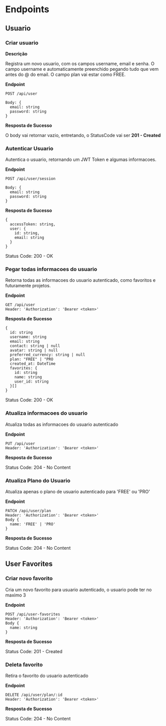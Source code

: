# Endpoints

## Usuario

### Criar usuario

**Descrição**

Registra um novo usuario, com os campos username, email e senha.
O campo username e automaticamente preenchido pegando tudo que vem antes do @ do email.
O campo plan vai estar como FREE.

**Endpoint**

```
POST /api/user

Body: {
  email: string
  password: string
}
```

**Resposta de Sucesso**

O body vai retornar vazio, entretando, o StatusCode vai ser **201 - Created**

### Autenticar Usuario

Autentica o usuario, retornando um JWT Token e algumas informacoes.

**Endpoint**

```
POST /api/user/session

Body: {
  email: string
  password: string
}
```

**Resposta de Sucesso**


```
{
  accessToken: string,
  user: {
    id: string,
    email: string
  }
}
```

Status Code: 200 - OK

### Pegar todas informacoes do usuario

Retorna todas as informacoes do usuario autenticado, como favoritos e futuramente projetos.

**Endpoint**

```
GET /api/user
Header: 'Authorization': 'Bearer <token>'
```

**Resposta de Sucesso**


```
{
  id: string
  username: string
  email: string
  contact: string | null
  avatar: string | null
  preferred_currency: string | null
  plan: "FREE" | "PRO
  created_at: DateTime
  favorites: {
    id: string
    name: string
    user_id: string
  }[]
}
```

Status Code: 200 - OK

### Atualiza informacoes do usuario

Atualiza todas as informacoes do usuario autenticado

**Endpoint**

```
PUT /api/user
Header: 'Authorization': 'Bearer <token>'
```

**Resposta de Sucesso**

Status Code: 204 - No Content

### Atualiza Plano do Usuario

Atualiza apenas o plano de usuario autenticado para 'FREE' ou 'PRO'

**Endpoint**

```
PATCH /api/user/plan
Header: 'Authorization': 'Bearer <token>'
Body {
  name: 'FREE' | 'PRO'
}
```

**Resposta de Sucesso**

Status Code: 204 - No Content

## User Favorites

### Criar novo favorito

Cria um novo favorito para usuario autenticado, o usuario pode ter no maximo 3

**Endpoint**

```
POST /api/user-favorites
Header: 'Authorization': 'Bearer <token>'
Body {
  name: string
}
```

**Resposta de Sucesso**

Status Code: 201 - Created

### Deleta favorito

Retira o favorito do usuario autenticado

**Endpoint**

```
DELETE /api/user/plan/:id
Header: 'Authorization': 'Bearer <token>'
```

**Resposta de Sucesso**

Status Code: 204 - No Content